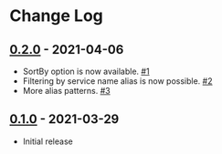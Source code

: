# Change Log

## [0.2.0] - 2021-04-06

- SortBy option is now available. [#1](https://github.com/kanga333/cepan/pull/1)
- Filtering by service name alias is now possible. [#2](https://github.com/kanga333/cepan/pull/2)
- More alias patterns. [#3](https://github.com/kanga333/cepan/pull/3)

[0.2.0]: https://github.com/kanga333/cepan/releases/tag/0.2.0

## [0.1.0] - 2021-03-29

- Initial release

[0.1.0]: https://github.com/kanga333/cepan/releases/tag/0.1.0
